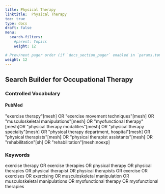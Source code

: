 ```yaml
---
title: Physical Therapy
linktitle:  Physical Therapy
toc: true
type: docs
draft: false
menu:
  search-filters:
    #parent: Topics
    weight: 12

# Prev/next pager order (if `docs_section_pager` enabled in `params.toml`)
weight: 12
---
```



## Search Builder for Occupational Therapy

### Controlled Vocabulary

#### PubMed

"exercise therapy"[mesh] OR "exercise movement techniques"[mesh] OR "musculoskeletal manipulations"[mesh] OR "myofunctional therapy"[mesh]OR "physical therapy modalities"[mesh] OR "physical therapy specialty"[mesh] OR "physical therapy department, hospital"[mesh] OR "physical therapists"[mesh] OR "physical therapist assistants"[mesh] OR "rehabilitation"[sh] OR "rehabilitation"[mesh:noexp]

### Keywords

exercise therapy OR exercise therapies OR physical therapy OR physical therapies OR physical therapist OR physical therapists OR exercise OR exercises OR exercising OR musculoskeletal manipulation OR musculoskeletal manipulations OR myofunctional therapy OR myofunctional therapies

